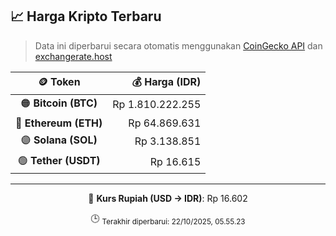 

<!-- HARGA_KRIPTO -->
## 📈 Harga Kripto Terbaru

> Data ini diperbarui secara otomatis menggunakan [CoinGecko API](https://www.coingecko.com/) dan [exchangerate.host](https://exchangerate.host/)

<div align="center">

| 🪙 Token | 💰 Harga (IDR) |
|:------:|---------------:|
| 🟠 **Bitcoin (BTC)**   | Rp 1.810.222.255 |
| 🔵 **Ethereum (ETH)**  | Rp 64.869.631 |
| 🟣 **Solana (SOL)**    | Rp 3.138.851 |
| 🟢 **Tether (USDT)**   | Rp 16.615 |

---

💱 **Kurs Rupiah (USD → IDR)**: Rp 16.602

🕒 <sub>Terakhir diperbarui: 22/10/2025, 05.55.23</sub>

</div>
<!-- /HARGA_KRIPTO -->